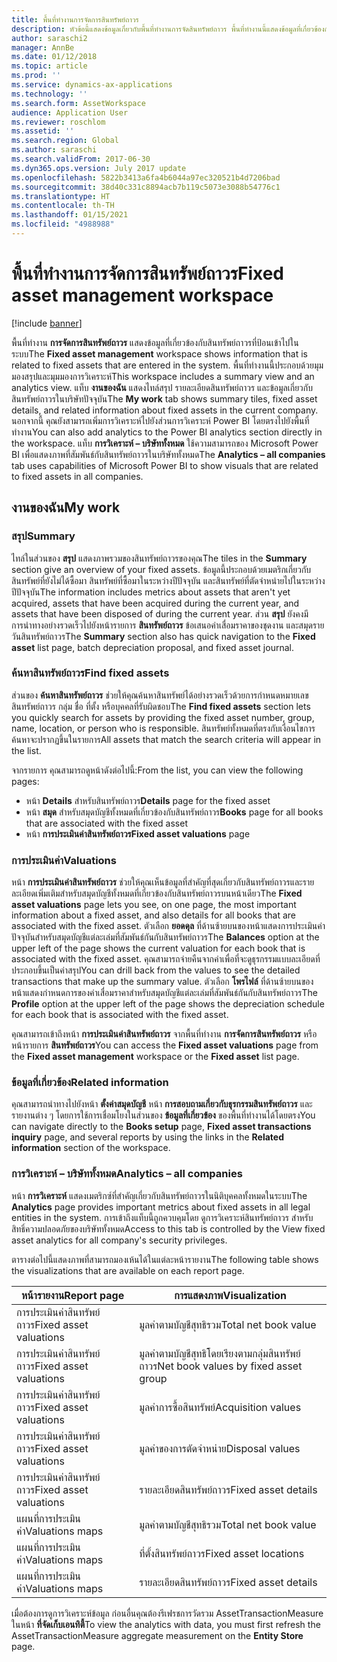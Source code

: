 ```yaml
---
title: พื้นที่ทำงานการจัดการสินทรัพย์ถาวร
description: หัวข้อนี้แสดงข้อมูลเกี่ยวกับพื้นที่ทำงานการจัดสินทรัพย์ถาวร พื้นที่ทำงานนี้แสดงข้อมูลที่เกี่ยวข้องกับสินทรัพย์ถาวรที่ป้อนเข้าไปในระบบ ซึ่งจะมีมุมมองสรุปและมุมมองการวิเคราะห์
author: saraschi2
manager: AnnBe
ms.date: 01/12/2018
ms.topic: article
ms.prod: ''
ms.service: dynamics-ax-applications
ms.technology: ''
ms.search.form: AssetWorkspace
audience: Application User
ms.reviewer: roschlom
ms.assetid: ''
ms.search.region: Global
ms.author: saraschi
ms.search.validFrom: 2017-06-30
ms.dyn365.ops.version: July 2017 update
ms.openlocfilehash: 5822b3413a6fa4b6044a97ec320521b4d7206bad
ms.sourcegitcommit: 38d40c331c8894acb7b119c5073e3088b54776c1
ms.translationtype: HT
ms.contentlocale: th-TH
ms.lasthandoff: 01/15/2021
ms.locfileid: "4988988"
---
```

# <a name="fixed-asset-management-workspace"></a><span data-ttu-id="21a15-105">พื้นที่ทำงานการจัดการสินทรัพย์ถาวร</span><span class="sxs-lookup"><span data-stu-id="21a15-105">Fixed asset management workspace</span></span>

[!include [banner](../includes/banner.md)]

<span data-ttu-id="21a15-106">พื้นที่ทำงาน **การจัดการสินทรัพย์ถาวร** แสดงข้อมูลที่เกี่ยวข้องกับสินทรัพย์ถาวรที่ป้อนเข้าไปในระบบ</span><span class="sxs-lookup"><span data-stu-id="21a15-106">The **Fixed asset management** workspace shows information that is related to fixed assets that are entered in the system.</span></span> <span data-ttu-id="21a15-107">พื้นที่ทำงานนี้ประกอบด้วยมุมมองสรุปและมุมมองการวิเคราะห์</span><span class="sxs-lookup"><span data-stu-id="21a15-107">This workspace includes a summary view and an analytics view.</span></span> <span data-ttu-id="21a15-108">แท็บ **งานของฉัน** แสดงไทล์สรุป รายละเอียดสินทรัพย์ถาวร และข้อมูลเกี่ยวกับสินทรัพย์ถาวรในบริษัทปัจจุบัน</span><span class="sxs-lookup"><span data-stu-id="21a15-108">The **My work** tab shows summary tiles, fixed asset details, and related information about fixed assets in the current company.</span></span> <span data-ttu-id="21a15-109">นอกจากนี้ คุณยังสามารถเพิ่มการวิเคราะห์ไปยังส่วนการวิเคราะห์ Power BI โดยตรงไปยังพื้นที่ทำงาน</span><span class="sxs-lookup"><span data-stu-id="21a15-109">You can also add analytics to the Power BI analytics section directly in the workspace.</span></span> <span data-ttu-id="21a15-110">แท็บ **การวิเคราะห์ – บริษัททั้งหมด** ใช้ความสามารถของ Microsoft Power BI เพื่อแสดงภาพที่สัมพันธ์กับสินทรัพย์ถาวรในบริษัททั้งหมด</span><span class="sxs-lookup"><span data-stu-id="21a15-110">The **Analytics – all companies** tab uses capabilities of Microsoft Power BI to show visuals that are related to fixed assets in all companies.</span></span>

## <a name="my-work"></a><span data-ttu-id="21a15-111">งานของฉัน</span><span class="sxs-lookup"><span data-stu-id="21a15-111">My work</span></span>

### <a name="summary"></a><span data-ttu-id="21a15-112">สรุป</span><span class="sxs-lookup"><span data-stu-id="21a15-112">Summary</span></span>

<span data-ttu-id="21a15-113">ไทล์ในส่วนของ **สรุป** แสดงภาพรวมของสินทรัพย์ถาวรของคุณ</span><span class="sxs-lookup"><span data-stu-id="21a15-113">The tiles in the **Summary** section give an overview of your fixed assets.</span></span> <span data-ttu-id="21a15-114">ข้อมูลนี้ประกอบด้วยเมตริกเกี่ยวกับสินทรัพย์ที่ยังไม่ได้ซื้อมา สินทรัพย์ที่ซื้อมาในระหว่างปีปัจจุบัน และสินทรัพย์ที่ตัดจำหน่ายไปในระหว่างปีปัจจุบัน</span><span class="sxs-lookup"><span data-stu-id="21a15-114">The information includes metrics about assets that aren't yet acquired, assets that have been acquired during the current year, and assets that have been disposed of during the current year.</span></span> <span data-ttu-id="21a15-115">ส่วน **สรุป** ยังคงมีการนำทางอย่างรวดเร็วไปยังหน้ารายการ **สินทรัพย์ถาวร** ข้อเสนอค่าเสื่อมราคาของชุดงาน และสมุดรายวันสินทรัพย์ถาวร</span><span class="sxs-lookup"><span data-stu-id="21a15-115">The **Summary** section also has quick navigation to the **Fixed asset** list page, batch depreciation proposal, and fixed asset journal.</span></span>

### <a name="find-fixed-assets"></a><span data-ttu-id="21a15-116">ค้นหาสินทรัพย์ถาวร</span><span class="sxs-lookup"><span data-stu-id="21a15-116">Find fixed assets</span></span>

<span data-ttu-id="21a15-117">ส่วนของ **ค้นหาสินทรัพย์ถาวร** ช่วยให้คุณค้นหาสินทรัพย์ได้อย่างรวดเร็วด้วยการกำหนดหมายเลขสินทรัพย์ถาวร กลุ่ม ชื่อ ที่ตั้ง หรือบุคคลที่รับผิดชอบ</span><span class="sxs-lookup"><span data-stu-id="21a15-117">The **Find fixed assets** section lets you quickly search for assets by providing the fixed asset number, group, name, location, or person who is responsible.</span></span> <span data-ttu-id="21a15-118">สินทรัพย์ทั้งหมดที่ตรงกับเงื่อนไขการค้นหาจะปรากฏขึ้นในรายการ</span><span class="sxs-lookup"><span data-stu-id="21a15-118">All assets that match the search criteria will appear in the list.</span></span>

<span data-ttu-id="21a15-119">จากรายการ คุณสามารถดูหน้าดังต่อไปนี้:</span><span class="sxs-lookup"><span data-stu-id="21a15-119">From the list, you can view the following pages:</span></span>

 - <span data-ttu-id="21a15-120">หน้า **Details** สำหรับสินทรัพย์ถาวร</span><span class="sxs-lookup"><span data-stu-id="21a15-120">**Details** page for the fixed asset</span></span>
 - <span data-ttu-id="21a15-121">หน้า **สมุด** สำหรับสมุดบัญชีทั้งหมดที่เกี่ยวข้องกับสินทรัพย์ถาวร</span><span class="sxs-lookup"><span data-stu-id="21a15-121">**Books** page for all books that are associated with the fixed asset</span></span>
 - <span data-ttu-id="21a15-122">หน้า **การประเมินค่าสินทรัพย์ถาวร**</span><span class="sxs-lookup"><span data-stu-id="21a15-122">**Fixed asset valuations** page</span></span>

### <a name="valuations"></a><span data-ttu-id="21a15-123">การประเมินค่า</span><span class="sxs-lookup"><span data-stu-id="21a15-123">Valuations</span></span>

<span data-ttu-id="21a15-124">หน้า **การประเมินค่าสินทรัพย์ถาวร** ช่วยให้คุณเห็นข้อมูลที่สำคัญที่สุดเกี่ยวกับสินทรัพย์ถาวรและรายละเอียดเพิ่มเติมสำหรับสมุดบัญชีทั้งหมดที่เกี่ยวข้องกับสินทรัพย์ถาวรบนหน้าเดียว</span><span class="sxs-lookup"><span data-stu-id="21a15-124">The **Fixed asset valuations** page lets you see, on one page, the most important information about a fixed asset, and also details for all books that are associated with the fixed asset.</span></span> <span data-ttu-id="21a15-125">ตัวเลือก **ยอดดุล** ที่ด้านซ้ายบนของหน้าแสดงการประเมินค่าปัจจุบันสำหรับสมุดบัญชีแต่ละเล่มที่สัมพันธ์กันกับสินทรัพย์ถาวร</span><span class="sxs-lookup"><span data-stu-id="21a15-125">The **Balances** option at the upper left of the page shows the current valuation for each book that is associated with the fixed asset.</span></span> <span data-ttu-id="21a15-126">คุณสามารถจ่ายคืนจากค่าเพื่อที่จะดูธุรกรรมแบบละเอียดที่ประกอบขึ้นเป็นค่าสรุป</span><span class="sxs-lookup"><span data-stu-id="21a15-126">You can drill back from the values to see the detailed transactions that make up the summary value.</span></span> <span data-ttu-id="21a15-127">ตัวเลือก **โพรไฟล์** ที่ด้านซ้ายบนของหน้าแสดงกำหนดการของค่าเสื่อมราคาสำหรับสมุดบัญชีแต่ละเล่มที่สัมพันธ์กันกับสินทรัพย์ถาวร</span><span class="sxs-lookup"><span data-stu-id="21a15-127">The **Profile** option at the upper left of the page shows the depreciation schedule for each book that is associated with the fixed asset.</span></span>

<span data-ttu-id="21a15-128">คุณสามารถเข้าถึงหน้า **การประเมินค่าสินทรัพย์ถาวร** จากพื้นที่ทำงาน **การจัดการสินทรัพย์ถาวร** หรือหน้ารายการ **สินทรัพย์ถาวร**</span><span class="sxs-lookup"><span data-stu-id="21a15-128">You can access the **Fixed asset valuations** page from the **Fixed asset management** workspace or the **Fixed asset** list page.</span></span>

### <a name="related-information"></a><span data-ttu-id="21a15-129">ข้อมูลที่เกี่ยวข้อง</span><span class="sxs-lookup"><span data-stu-id="21a15-129">Related information</span></span>

<span data-ttu-id="21a15-130">คุณสามารถนำทางไปยังหน้า **ตั้งค่าสมุดบัญชี** หน้า **การสอบถามเกี่ยวกับธุรกรรมสินทรัพย์ถาวร** และรายงานต่าง ๆ โดยการใช้การเชื่อมโยงในส่วนของ **ข้อมูลที่เกี่ยวข้อง** ของพื้นที่ทำงานได้โดยตรง</span><span class="sxs-lookup"><span data-stu-id="21a15-130">You can navigate directly to the **Books setup** page, **Fixed asset transactions inquiry** page, and several reports by using the links in the **Related information** section of the workspace.</span></span>

### <a name="analytics--all-companies"></a><span data-ttu-id="21a15-131">การวิเคราะห์ – บริษัททั้งหมด</span><span class="sxs-lookup"><span data-stu-id="21a15-131">Analytics – all companies</span></span>

<span data-ttu-id="21a15-132">หน้า **การวิเคราะห์** แสดงเมตริกซ์ที่สำคัญเกี่ยวกับสินทรัพย์ถาวรในนิติบุคคลทั้งหมดในระบบ</span><span class="sxs-lookup"><span data-stu-id="21a15-132">The **Analytics** page provides important metrics about fixed assets in all legal entities in the system.</span></span> <span data-ttu-id="21a15-133">การเข้าถึงแท็บนี้ถูกควบคุมโดย ดูการวิเคราะห์สินทรัพย์ถาวร สำหรับสิทธิ์ความปลอดภัยของบริษัททั้งหมด</span><span class="sxs-lookup"><span data-stu-id="21a15-133">Access to this tab is controlled by the View fixed asset analytics for all company's security privileges.</span></span>

<span data-ttu-id="21a15-134">ตารางต่อไปนี้แสดงภาพที่สามารถมองเห้นได้ในแต่ละหน้ารายงาน</span><span class="sxs-lookup"><span data-stu-id="21a15-134">The following table shows the visualizations that are available on each report page.</span></span>

| <span data-ttu-id="21a15-135">หน้ารายงาน</span><span class="sxs-lookup"><span data-stu-id="21a15-135">Report page</span></span>            | <span data-ttu-id="21a15-136">การแสดงภาพ</span><span class="sxs-lookup"><span data-stu-id="21a15-136">Visualization</span></span>        |
|------------------------|----------------------|
| <span data-ttu-id="21a15-137">การประเมินค่าสินทรัพย์ถาวร</span><span class="sxs-lookup"><span data-stu-id="21a15-137">Fixed asset valuations</span></span> | <span data-ttu-id="21a15-138">มูลค่าตามบัญชีสุทธิรวม</span><span class="sxs-lookup"><span data-stu-id="21a15-138">Total net book value</span></span> |
| <span data-ttu-id="21a15-139">การประเมินค่าสินทรัพย์ถาวร</span><span class="sxs-lookup"><span data-stu-id="21a15-139">Fixed asset valuations</span></span> | <span data-ttu-id="21a15-140">มูลค่าตามบัญชีสุทธิโดยเรียงตามกลุ่มสินทรัพย์ถาวร</span><span class="sxs-lookup"><span data-stu-id="21a15-140">Net book values by fixed asset group</span></span> |
| <span data-ttu-id="21a15-141">การประเมินค่าสินทรัพย์ถาวร</span><span class="sxs-lookup"><span data-stu-id="21a15-141">Fixed asset valuations</span></span> | <span data-ttu-id="21a15-142">มูลค่าการซื้อสินทรัพย์</span><span class="sxs-lookup"><span data-stu-id="21a15-142">Acquisition values</span></span> |
| <span data-ttu-id="21a15-143">การประเมินค่าสินทรัพย์ถาวร</span><span class="sxs-lookup"><span data-stu-id="21a15-143">Fixed asset valuations</span></span> | <span data-ttu-id="21a15-144">มูลค่าของการตัดจำหน่าย</span><span class="sxs-lookup"><span data-stu-id="21a15-144">Disposal values</span></span> |
| <span data-ttu-id="21a15-145">การประเมินค่าสินทรัพย์ถาวร</span><span class="sxs-lookup"><span data-stu-id="21a15-145">Fixed asset valuations</span></span> | <span data-ttu-id="21a15-146">รายละเอียดสินทรัพย์ถาวร</span><span class="sxs-lookup"><span data-stu-id="21a15-146">Fixed asset details</span></span> |
| <span data-ttu-id="21a15-147">แผนที่การประเมินค่า</span><span class="sxs-lookup"><span data-stu-id="21a15-147">Valuations maps</span></span>        | <span data-ttu-id="21a15-148">มูลค่าตามบัญชีสุทธิรวม</span><span class="sxs-lookup"><span data-stu-id="21a15-148">Total net book value</span></span> |
| <span data-ttu-id="21a15-149">แผนที่การประเมินค่า</span><span class="sxs-lookup"><span data-stu-id="21a15-149">Valuations maps</span></span>        | <span data-ttu-id="21a15-150">ที่ตั้งสินทรัพย์ถาวร</span><span class="sxs-lookup"><span data-stu-id="21a15-150">Fixed asset locations</span></span> |
| <span data-ttu-id="21a15-151">แผนที่การประเมินค่า</span><span class="sxs-lookup"><span data-stu-id="21a15-151">Valuations maps</span></span>        | <span data-ttu-id="21a15-152">รายละเอียดสินทรัพย์ถาวร</span><span class="sxs-lookup"><span data-stu-id="21a15-152">Fixed asset details</span></span> |

<span data-ttu-id="21a15-153">เมื่อต้องการดูการวิเคราะห์ข้อมูล ก่อนอื่นคุณต้องรีเฟรชการวัดรวม AssetTransactionMeasure ในหน้า **ที่จัดเก็บเอนทิตี้**</span><span class="sxs-lookup"><span data-stu-id="21a15-153">To view the analytics with data, you must first refresh the AssetTransactionMeasure aggregate measurement on the **Entity Store** page.</span></span>
